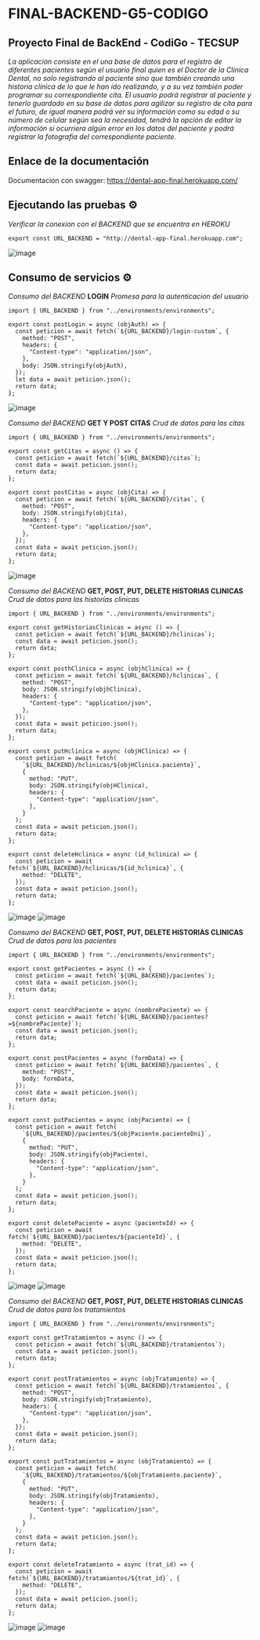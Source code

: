 # FINAL-BACKEND-G5-CODIGO

## Proyecto Final de BackEnd - CodiGo - TECSUP

_La aplicación consiste en el una base de datos para el registro de diferentes pacientes según el usuario final quien es el Doctor de la Clínica Dental,
no solo registrando al paciente sino que también creando una historia clínica de lo que le han ido realizando, y a su vez también
poder programar su correspondiente cita. El usuario podrá registrar al paciente y tenerlo guardado en su base de datos para agilizar
su registro de cita para el futuro, de igual manera podrá ver su información como su edad o su número de celular según sea la necesidad,
tendrá la opción de editar la información si ocurriera algún error en los datos del paciente y podrá registrar la fotografía del correspondiente paciente._

## Enlace de la documentación

Documentacion con swagger:
https://dental-app-final.herokuapp.com/

## Ejecutando las pruebas ⚙️

_Verificar la conexion con el BACKEND que se encuentra en HEROKU_

```
export const URL_BACKEND = "http://dental-app-final.herokuapp.com";
```

![image](https://user-images.githubusercontent.com/73620785/115120422-080c2080-9f73-11eb-9f2d-c4b5ea33cbde.png)

## Consumo de servicios ⚙️

_Consumo del BACKEND_ **LOGIN** _Promesa para la autenticacion del usuario_

```
import { URL_BACKEND } from "../environments/environments";

export const postLogin = async (objAuth) => {
  const peticion = await fetch(`${URL_BACKEND}/login-custom`, {
    method: "POST",
    headers: {
      "Content-type": "application/json",
    },
    body: JSON.stringify(objAuth),
  });
  let data = await peticion.json();
  return data;
};

```

![image](https://user-images.githubusercontent.com/73620785/115120592-e495a580-9f73-11eb-9eca-532504892165.png)

_Consumo del BACKEND_ **GET Y POST CITAS** _Crud de datos para las citas_

```
import { URL_BACKEND } from "../environments/environments";

export const getCitas = async () => {
  const peticion = await fetch(`${URL_BACKEND}/citas`);
  const data = await peticion.json();
  return data;
};

export const postCitas = async (objCita) => {
  const peticion = await fetch(`${URL_BACKEND}/citas`, {
    method: "POST",
    body: JSON.stringify(objCita),
    headers: {
      "Content-type": "application/json",
    },
  });
  const data = await peticion.json();
  return data;
};

```

![image](https://user-images.githubusercontent.com/73620785/115120633-21fa3300-9f74-11eb-9dae-41cbdc945a4c.png)

_Consumo del BACKEND_ **GET, POST, PUT, DELETE HISTORIAS CLINICAS** _Crud de datos para las historias clinicas_

```
import { URL_BACKEND } from "../environments/environments";

export const getHistoriasClinicas = async () => {
  const peticion = await fetch(`${URL_BACKEND}/hclinicas`);
  const data = await peticion.json();
  return data;
};

export const posthClinica = async (objhClinica) => {
  const peticion = await fetch(`${URL_BACKEND}/hclinicas`, {
    method: "POST",
    body: JSON.stringify(objhClinica),
    headers: {
      "Content-type": "application/json",
    },
  });
  const data = await peticion.json();
  return data;
};

export const putHclinica = async (objHClinica) => {
  const peticion = await fetch(
    `${URL_BACKEND}/hclinicas/${objHClinica.paciente}`,
    {
      method: "PUT",
      body: JSON.stringify(objHClinica),
      headers: {
        "Content-type": "application/json",
      },
    }
  );
  const data = await peticion.json();
  return data;
};

export const deleteHclinica = async (id_hclinica) => {
  const peticion = await fetch(`${URL_BACKEND}/hclinicas/${id_hclinica}`, {
    method: "DELETE",
  });
  const data = await peticion.json();
  return data;
};

```

![image](https://user-images.githubusercontent.com/73620785/115120650-33dbd600-9f74-11eb-8b12-c13f592768c3.png)
![image](https://user-images.githubusercontent.com/73620785/115120652-376f5d00-9f74-11eb-8c65-61489ca20249.png)

_Consumo del BACKEND_ **GET, POST, PUT, DELETE HISTORIAS CLINICAS** _Crud de datos para los pacientes_

```
import { URL_BACKEND } from "../environments/environments";

export const getPacientes = async () => {
  const peticion = await fetch(`${URL_BACKEND}/pacientes`);
  const data = await peticion.json();
  return data;
};

export const searchPaciente = async (nombrePaciente) => {
  const peticion = await fetch(`${URL_BACKEND}/pacientes?=${nombrePaciente}`);
  const data = await peticion.json();
  return data;
};

export const postPacientes = async (formData) => {
  const peticion = await fetch(`${URL_BACKEND}/pacientes`, {
    method: "POST",
    body: formData,
  });
  const data = await peticion.json();
  return data;
};

export const putPacientes = async (objPaciente) => {
  const peticion = await fetch(
    `${URL_BACKEND}/pacientes/${objPaciente.pacienteDni}`,
    {
      method: "PUT",
      body: JSON.stringify(objPaciente),
      headers: {
        "Content-type": "application/json",
      },
    }
  );
  const data = await peticion.json();
  return data;
};

export const deletePaciente = async (pacienteId) => {
  const peticion = await fetch(`${URL_BACKEND}/pacientes/${pacienteId}`, {
    method: "DELETE",
  });
  const data = await peticion.json();
  return data;
};
```

![image](https://user-images.githubusercontent.com/73620785/115120676-540b9500-9f74-11eb-9b6f-0e123a7a4352.png)
![image](https://user-images.githubusercontent.com/73620785/115120682-579f1c00-9f74-11eb-8cca-17d2b1be8858.png)

_Consumo del BACKEND_ **GET, POST, PUT, DELETE HISTORIAS CLINICAS** _Crud de datos para los tratamientos_

```
import { URL_BACKEND } from "../environments/environments";

export const getTratamientos = async () => {
  const peticion = await fetch(`${URL_BACKEND}/tratamientos`);
  const data = await peticion.json();
  return data;
};

export const postTratamientos = async (objTratamiento) => {
  const peticion = await fetch(`${URL_BACKEND}/tratamientos`, {
    method: "POST",
    body: JSON.stringify(objTratamiento),
    headers: {
      "Content-type": "application/json",
    },
  });
  const data = await peticion.json();
  return data;
};

export const putTratamientos = async (objTratamiento) => {
  const peticion = await fetch(
    `${URL_BACKEND}/tratamientos/${objTratamiento.paciente}`,
    {
      method: "PUT",
      body: JSON.stringify(objTratamiento),
      headers: {
        "Content-type": "application/json",
      },
    }
  );
  const data = await peticion.json();
  return data;
};

export const deleteTratamiento = async (trat_id) => {
  const peticion = await fetch(`${URL_BACKEND}/tratamientos/${trat_id}`, {
    method: "DELETE",
  });
  const data = await peticion.json();
  return data;
};
```

![image](https://user-images.githubusercontent.com/73620785/115120693-6554a180-9f74-11eb-91ca-63cfa7d0eb56.png)
![image](https://user-images.githubusercontent.com/73620785/115120695-6980bf00-9f74-11eb-8234-d9134643b65e.png)
